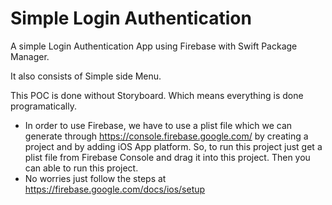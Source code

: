 # Simple Login Authentication

A simple Login Authentication App using Firebase with Swift Package Manager.

It also consists of Simple side Menu.

This POC is done without Storyboard. Which means everything is done programatically.

* In order to use Firebase, we have to use a plist file which we can generate through https://console.firebase.google.com/ by creating a project and by adding iOS App platform. So, to run this project just get a plist file from Firebase Console and drag it into this project. Then you can able to run this project.
* No worries just follow the steps at https://firebase.google.com/docs/ios/setup
